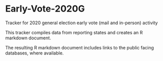 # Early-Vote-2020G
Tracker for 2020 general election early vote (mail and in-person) activity 

This tracker compiles data from reporting states and creates an R markdown document.

The resulting R markdown document includes links to the public facing databases, where available.
